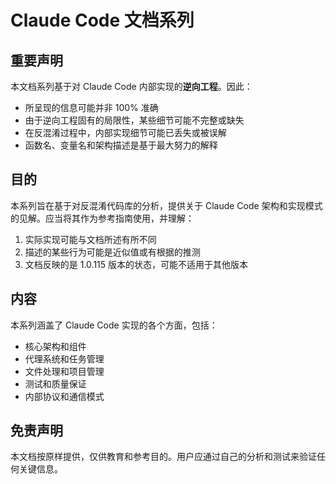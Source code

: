 # Claude Code 文档系列

## 重要声明

本文档系列基于对 Claude Code 内部实现的**逆向工程**。因此：

- 所呈现的信息可能并非 100% 准确
- 由于逆向工程固有的局限性，某些细节可能不完整或缺失
- 在反混淆过程中，内部实现细节可能已丢失或被误解
- 函数名、变量名和架构描述是基于最大努力的解释

## 目的

本系列旨在基于对反混淆代码库的分析，提供关于 Claude Code 架构和实现模式的见解。应当将其作为参考指南使用，并理解：

1. 实际实现可能与文档所述有所不同
2. 描述的某些行为可能是近似值或有根据的推测
3. 文档反映的是 1.0.115 版本的状态，可能不适用于其他版本

## 内容

本系列涵盖了 Claude Code 实现的各个方面，包括：

- 核心架构和组件
- 代理系统和任务管理
- 文件处理和项目管理
- 测试和质量保证
- 内部协议和通信模式

## 免责声明

本文档按原样提供，仅供教育和参考目的。用户应通过自己的分析和测试来验证任何关键信息。